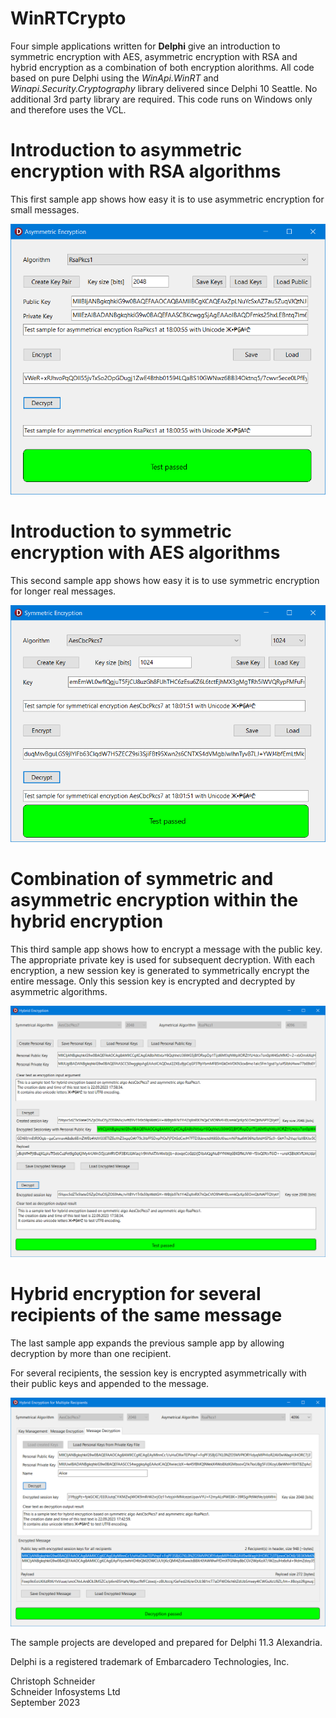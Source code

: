 # WinRTCrypto
Four simple applications written for **Delphi** give an introduction to symmetric encryption with AES, asymmetric encryption with RSA and hybrid encryption as a combination of both encryption alorithms. 
All code based on pure Delphi using the _WinApi.WinRT_ and _Winapi.Security.Cryptography_ library delivered since Delphi 10 Seattle. No additional 3rd party library are required. 
This code runs on Windows only and therefore uses the VCL.

# Introduction to asymmetric encryption with RSA algorithms

This first sample app shows how easy it is to use asymmetric encryption for small messages.

![AsymmetricEncryption App in Action](AsymmetricEncryption.png)

# Introduction to symmetric encryption with AES algorithms

This second sample app shows how easy it is to use symmetric encryption for longer real messages.

![SymmetricEncryption App in Action](SymmetricEncryption.png)

# Combination of symmetric and asymmetric encryption within the hybrid encryption 

This third sample app shows how to encrypt a message with the public key. 
The appropriate private key is used for subsequent decryption. 
With each encryption, a new session key is generated to symmetrically encrypt the entire message. 
Only this session key is encrypted and decrypted by asymmetric algorithms. 

![HybridEncryption App in Action](HybridEncryptionApp.png)

# Hybrid encryption for several recipients of the same message 

The last sample app expands the previous sample app by allowing decryption by more than one recipient.

For several recipients, the session key is encrypted asymmetrically with their public keys and appended to the message.

![MultiRecipientHybridEncryption App in Action](MultiRecipientHybridEncryptionApp.png)

The sample projects are developed and prepared for Delphi 11.3 Alexandria.

Delphi is a registered trademark of Embarcadero Technologies, Inc.

Christoph Schneider<br>
Schneider Infosystems Ltd<br> 
September 2023
